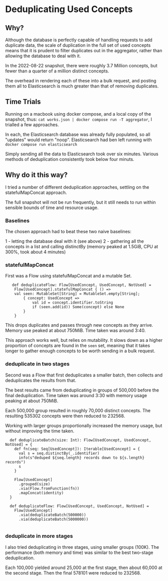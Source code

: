 # Deduplicating Used Concepts

## Why?
Although the database is perfectly capable of handling requests to add duplicate data, 
the scale of duplication in the full set of used concepts means that it is prudent 
to filter duplicates out in the aggregator, rather than allowing the database to 
deal with it.

In the 2022-08-22 snapshot, there were roughly 3.7 Million concepts, but 
fewer than a quarter of a million distinct concepts.

The overhead in rendering each of these into a bulk request, and posting
them all to Elasticsearch is much greater than that of removing duplicates.

## Time Trials

Running on a macbook using docker compose, and a local copy of the snapshot, thus:
`cat works.json | docker compose run -T aggregator`, I trialled a few approaches.

In each, the Elasticsearch database was already fully populated, so all "updates"
would return "noop". Elasticsearch had ben left running with `docker compose run elasticsearch`

Simply sending all the data to Elasticsearch took over six minutes.
Various methods of deduplication consistently took below four minuts.

## Why do it this way?

I tried a number of different deduplication approaches, settling on the statefulMapConcat approach.

The full snapshot will not be run frequently, but it still needs to run within sensible 
bounds of time and resource usage.

### Baselines

The chosen approach had to beat these two naive baselines:

1 - letting the database deal with it (see above)
2 - gathering all the concepts in a list and calling distinctBy 
    (memory peaked at 1.5GiB, CPU at 300%, took about 4 minutes)

### statefulMapConcat
First was a Flow using statefulMapConcat and a mutable Set.
```
   def deduplicateFlow: Flow[UsedConcept, UsedConcept, NotUsed] = 
    Flow[UsedConcept].statefulMapConcat { () =>
    val seen: MutableSet[String] = MutableSet.empty[String];
        { concept: UsedConcept =>
            val id = concept.identifier.toString
            if (seen.add(id)) Some(concept) else None
        }
    }
```

This drops duplicates and passes through new concepts as they arrive. Memory use peaked at 
about 750MiB.  Time taken was around 3:40.

This approach works well, but relies on mutability.  It slows down as a higher proportion of
concepts are found in the `seen` set, meaning that it takes longer to gather enough concepts
to be worth sending in a bulk request.


### deduplicate in two stages
Second was a Flow that first deduplicates a smaller batch, then collects and deduplicates 
the results from that.

The best results came from deduplicating in groups of 500,000 before the final deduplication.
Time taken was around 3:30 with memory usage peaking at about 750MiB.

Each 500,000 group resulted in roughly 70,000 distinct concepts.  The resulting 535302 concepts were then 
reduced to 232568.

Working with larger groups proportionally increased the memory usage, but without improving the time
taken.

```
  def deduplicateBatch(size: Int): Flow[UsedConcept, UsedConcept, NotUsed] = {
    def fn(seq: Seq[UsedConcept]): Iterable[UsedConcept] = {
      val s = seq.distinctBy(_.identifier)
      info(s"deduped ${seq.length} records down to ${s.length} records")
      s
    }

    Flow[UsedConcept]
      .grouped(size)
      .via(Flow.fromFunction(fn))
      .mapConcat(identity)
  }

  def deduplicateFlow: Flow[UsedConcept, UsedConcept, NotUsed] = 
    Flow[UsedConcept]
      .via(deduplicateBatch(500000))
      .via(deduplicateBatch(5000000))
  
```

### deduplicate in more stages

I also tried deduplicating in three stages, using smaller groups (100K).  The performance
(both memory and time) was similar to the best two-stage deduplication.

Each 100,000 yielded around 25,000 at the first stage, then about 60,000 at the second stage.
Then the final 578101 were reduced to 232568.

